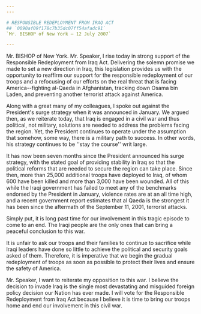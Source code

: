 ```yaml
---
---

# RESPONSIBLE REDEPLOYMENT FROM IRAQ ACT
## `0090af09f178c7b35dc07ff54afadc91`
`Mr. BISHOP of New York — 12 July 2007`

---
```



Mr. BISHOP of New York. Mr. Speaker, I rise today in strong support 
of the Responsible Redeployment from Iraq Act. Delivering the solemn 
promise we made to set a new direction in Iraq, this legislation 
provides us with the opportunity to reaffirm our support for the 
responsible redeployment of our troops and a refocusing of our efforts 
on the real threat that is facing America--fighting al-Qaeda in 
Afghanistan, tracking down Osama bin Laden, and preventing another 
terrorist attack against America.

Along with a great many of my colleagues, I spoke out against the 
President's surge strategy when it was announced in January. We argued 
then, as we reiterate today, that Iraq is engaged in a civil war and 
thus political, not military, solutions are needed to address the 
problems facing the region. Yet, the President continues to operate 
under the assumption that somehow, some way, there is a military path 
to success. In other words, his strategy continues to be ''stay the 
course'' writ large.

It has now been seven months since the President announced his surge 
strategy, with the stated goal of providing stability in Iraq so that 
the political reforms that are needed to secure the region can take 
place. Since then, more than 25,000 additional troops have deployed to 
Iraq, of whom 600 have been killed and more than 3,000 have been 
wounded. All of this while the Iraqi government has failed to meet any 
of the benchmarks endorsed by the President in January, violence rates 
are at an all time high, and a recent government report estimates that 
al Qaeda is the strongest it has been since the aftermath of the 
September 11, 2001, terrorist attacks.

Simply put, it is long past time for our involvement in this tragic 
episode to come to an end. The Iraqi people are the only ones that can 
bring a peaceful conclusion to this war.

It is unfair to ask our troops and their families to continue to 
sacrifice while Iraqi leaders have done so little to achieve the 
political and security goals asked of them. Therefore, it is imperative 
that we begin the gradual redeployment of troops as soon as possible to 
protect their lives and ensure the safety of America.

Mr. Speaker, I want to reiterate my opposition to this war. I believe 
the decision to invade Iraq is the single most devastating and 
misguided foreign policy decision our Nation has ever made. I will vote 
for the Responsible Redeployment from Iraq Act because I believe it is 
time to bring our troops home and end our involvement in this civil 
war.